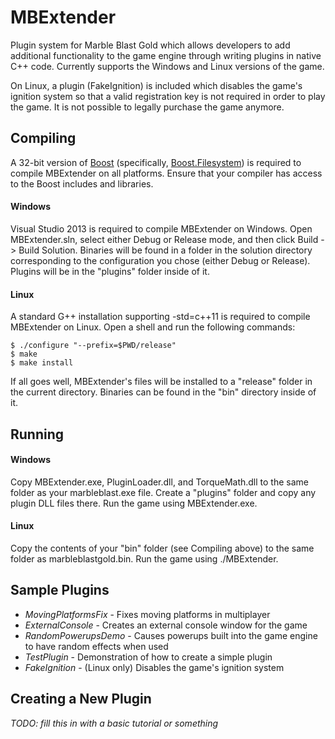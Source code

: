 MBExtender
==========

Plugin system for Marble Blast Gold which allows developers to add additional functionality to the game engine through writing plugins in native C++ code. Currently supports the Windows and Linux versions of the game.

On Linux, a plugin (FakeIgnition) is included which disables the game's ignition system so that a valid registration key is not required in order to play the game. It is not possible to legally purchase the game anymore.

Compiling
---------

A 32-bit version of [Boost](http://www.boost.org/) (specifically, [Boost.Filesystem](http://www.boost.org/doc/libs/1_56_0/libs/filesystem/doc/index.htm)) is required to compile MBExtender on all platforms. Ensure that your compiler has access to the Boost includes and libraries.

#### Windows ####
Visual Studio 2013 is required to compile MBExtender on Windows. Open MBExtender.sln, select either Debug or Release mode, and then click Build -> Build Solution. Binaries will be found in a folder in the solution directory corresponding to the configuration you chose (either Debug or Release). Plugins will be in the "plugins" folder inside of it.

#### Linux ####
A standard G++ installation supporting -std=c++11 is required to compile MBExtender on Linux. Open a shell and run the following commands:
```
$ ./configure "--prefix=$PWD/release"
$ make
$ make install
```
If all goes well, MBExtender's files will be installed to a "release" folder in the current directory. Binaries can be found in the "bin" directory inside of it.

Running
-------

#### Windows ####
Copy MBExtender.exe, PluginLoader.dll, and TorqueMath.dll to the same folder as your marbleblast.exe file. Create a "plugins" folder and copy any plugin DLL files there. Run the game using MBExtender.exe.

#### Linux ####
Copy the contents of your "bin" folder (see Compiling above) to the same folder as marbleblastgold.bin. Run the game using ./MBExtender.

Sample Plugins
--------------

+ *MovingPlatformsFix* - Fixes moving platforms in multiplayer
+ *ExternalConsole* - Creates an external console window for the game
+ *RandomPowerupsDemo* - Causes powerups built into the game engine to have random effects when used
+ *TestPlugin* - Demonstration of how to create a simple plugin
+ *FakeIgnition* - (Linux only) Disables the game's ignition system

Creating a New Plugin
---------------------

*TODO: fill this in with a basic tutorial or something*
